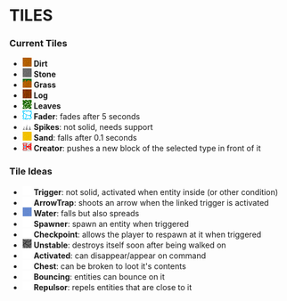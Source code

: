 # TILES

### Current Tiles
 * ![](res/tile/dirt.png) **Dirt**
 * ![](res/tile/stone.png) **Stone**
 * ![](res/tile/grass.png) **Grass**
 * ![](res/tile/log.png) **Log**
 * ![](res/tile/leaves.png) **Leaves**
 * ![](res/tile/fader.png) **Fader**: fades after 5 seconds
 * ![](res/tile/spikes.png) **Spikes**: not solid, needs support
 * ![](res/tile/sand.png) **Sand**: falls after 0.1 seconds
 * ![](res/tile/creator.png) **Creator**: pushes a new block of the selected type in front of it

### Tile Ideas
 * ![](res/tile/empty.png) **Trigger**: not solid, activated when entity inside (or other condition)
 * ![](res/tile/empty.png) **ArrowTrap**: shoots an arrow when the linked trigger is activated
 * ![](res/tile/water.png) **Water**: falls but also spreads
 * ![](res/tile/empty.png) **Spawner**: spawn an entity when triggered
 * ![](res/tile/empty.png) **Checkpoint**: allows the player to respawn at it when triggered
 * ![](res/tile/unstable.png) **Unstable**: destroys itself soon after being walked on
 * ![](res/tile/empty.png) **Activated**: can disappear/appear on command
 * ![](res/tile/empty.png) **Chest**: can be broken to loot it's contents
 * ![](res/tile/empty.png) **Bouncing**: entities can bounce on it
 * ![](res/tile/empty.png) **Repulsor**: repels entities that are close to it